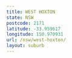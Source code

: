 ```yaml
---
title: WEST HOXTON
state: NSW
postcode: 2171
latitude: -33.959617
longitude: 150.970931
url: /nsw/west-hoxton/
layout: suburb
---
```

